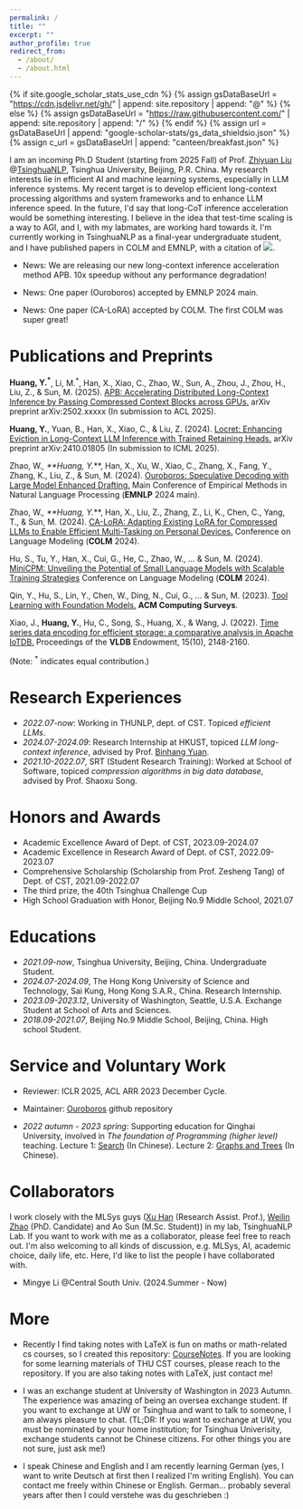 ```yaml
---
permalink: /
title: ""
excerpt: ""
author_profile: true
redirect_from: 
  - /about/
  - /about.html
---
```


{% if site.google_scholar_stats_use_cdn %}
{% assign gsDataBaseUrl = "https://cdn.jsdelivr.net/gh/" | append: site.repository | append: "@" %}
{% else %}
{% assign gsDataBaseUrl = "https://raw.githubusercontent.com/" | append: site.repository | append: "/" %}
{% endif %}
{% assign url = gsDataBaseUrl | append: "google-scholar-stats/gs_data_shieldsio.json" %}
{% assign c_url = gsDataBaseUrl | append: "canteen/breakfast.json" %}

<span class='anchor' id='about-me'></span>

<!-- I am a 4th year undergraduate student of Dept. of Computer Science and Technology of Tsinghua University, Beijing, PRC, with a 3.92/4.00 overall GPA.  -->
I am an incoming Ph.D Student (starting from 2025 Fall) of Prof. [Zhiyuan Liu](https://nlp.csai.tsinghua.edu.cn/~lzy/) @[TsinghuaNLP](https://nlp.csai.tsinghua.edu.cn/), Tsinghua University, Beijing, P.R. China. My research interests lie in efficient AI and machine learning systems, especially in LLM inference systems. My recent target is to develop efficient long-context processing algorithms and system frameworks and to enhance LLM inference speed. In the future, I'd say that long-CoT inference acceleration would be something interesting. I believe in the idea that test-time scaling is a way to AGI, and I, with my labmates, are working hard towards it.
I'm currently working in TsinghuaNLP as a final-year undergraduate student, and I have published papers in COLM and EMNLP, with a citation of <a href='https://scholar.google.com/citations?user=nvCXW78AAAAJ'><img src="https://img.shields.io/endpoint?url={{ url | url_encode }}&logo=Google%20Scholar&labelColor=f6f6f6&color=9cf&style=flat&label=citations"></a>. 

- News: We are releasing our new long-context inference acceleration method APB. 10x speedup without any performance degradation!

- News: One paper (Ouroboros) accepted by EMNLP 2024 main.

- News: One paper (CA-LoRA) accepted by COLM. The first COLM was super great!

<!-- - News: Recently I have been working on efficient decoding algorithms. We have released  "Ouroboros", a new Speculative Decoding algorithm with Large Model Enhanced Drafting. Please refer to [Paper](https://arxiv.org/pdf/2402.13720.pdf) and [Code](https://github.com/thunlp/Ouroboros). It achieves speedups of up to $1.9\times$ and $2.8\times$ compared to lookahead decoding and speculative decoding, without any training. -->

<!-- - News: I am involved in the [MiniCPM](https://github.com/OpenBMB/MiniCPM) project of ModelBest Inc., OpenBMB and THUNLP. It is an end-side LLM outperforms Llama2-13B. I am responsible to model inference.  -->

# Publications and Preprints 

**Huang, Y.<sup>*</sup>**, Li, M.<sup>*</sup>, Han, X., Xiao, C., Zhao, W., Sun, A., Zhou, J., Zhou, H., Liu, Z., & Sun, M. (2025). [APB: Accelerating Distributed Long-Context Inference by Passing Compressed Context Blocks across GPUs.]() arXiv preprint arXiv:2502.xxxxx (In submission to ACL 2025).

**Huang, Y.**, Yuan, B., Han, X., Xiao, C., & Liu, Z. (2024). [Locret: Enhancing Eviction in Long-Context LLM Inference with Trained Retaining Heads.](https://arxiv.org/pdf/2410.01805) arXiv preprint arXiv:2410.01805 (In submission to ICML 2025).

Zhao, W.<sup>*</sup>, **Huang, Y.<sup>*</sup>**, Han, X., Xu, W., Xiao, C., Zhang, X., Fang, Y., Zhang, K., Liu, Z., & Sun, M. (2024). [Ouroboros: Speculative Decoding with Large Model Enhanced Drafting.](https://aclanthology.org/2024.emnlp-main.742.pdf) Main Conference of Empirical Methods in Natural Language Processing (**EMNLP** 2024 main).

Zhao, W.<sup>*</sup>, **Huang, Y.<sup>*</sup>**, Han, X., Liu, Z., Zhang, Z., Li, K., Chen, C., Yang, T., & Sun, M. (2024). [CA-LoRA: Adapting Existing LoRA for Compressed LLMs to
Enable Efficient Multi-Tasking on Personal Devices.](https://openreview.net/pdf?id=kpf7UbnSAm) Conference on Language Modeling (**COLM** 2024).

Hu, S., Tu, Y., Han, X., Cui, G., He, C., Zhao, W., ... & Sun, M. (2024). [MiniCPM: Unveiling the Potential of Small Language Models with Scalable Training Strategies](https://openreview.net/pdf?id=3X2L2TFr0f) Conference on Language Modeling (**COLM** 2024).

Qin, Y., Hu, S., Lin, Y., Chen, W., Ding, N., Cui, G., ... & Sun, M. (2023). [Tool Learning with Foundation Models.](https://arxiv.org/pdf/2304.08354.pdf) **ACM Computing Surveys**.

Xiao, J., **Huang, Y.**, Hu, C., Song, S., Huang, X., & Wang, J. (2022). [Time series data encoding for efficient storage: a comparative analysis in Apache IoTDB.](https://www.vldb.org/pvldb/vol15/p2148-song.pdf) Proceedings of the **VLDB** Endowment, 15(10), 2148-2160.

(Note: <sup>*</sup> indicates equal contribution.)

# Research Experiences
- *2022.07-now*: Working in THUNLP, dept. of CST. Topiced *efficient LLMs*.
- *2024.07-2024.09*: Research Internship at HKUST, topiced *LLM long-context inference*, advised by Prof. [Binhang Yuan](https://binhangyuan.github.io/site/).
- *2021.10-2022.07*, SRT (Student Research Training): Worked at School of Software, topiced *compression algorithms in big data database*, advised by Prof. Shaoxu Song.

# Honors and Awards
- Academic Excellence Award of Dept. of CST, 2023.09-2024.07
- Academic Excellence in Research Award of Dept. of CST, 2022.09-2023.07
- Comprehensive Scholarship (Scholarship from Prof. Zesheng Tang) of Dept. of CST, 2021.09-2022.07 
- The third prize, the 40th Tsinghua Challenge Cup
- High School Graduation with Honor, Beijing No.9 Middle School, 2021.07

# Educations
- *2021.09-now*, Tsinghua University, Beijing, China. Undergraduate Student.
- *2024.07-2024.09*, The Hong Kong University of Science and Technology, Sai Kung, Hong Kong S.A.R., China. Research Internship.
- *2023.09-2023.12*, University of Washington, Seattle, U.S.A. Exchange Student at School of Arts and Sciences.
- *2018.09-2021.07*, Beijing No.9 Middle School, Beijing, China. High school Student.

# Service and Voluntary Work

- Reviewer: ICLR 2025, ACL ARR 2023 December Cycle.

- Maintainer: [Ouroboros](https://github.com/thunlp/Ouroboros) github repository

<!-- - Maintainer: [MiniCPM](https://github.com/OpenBMB/MiniCPM) github repository -->

- *2022 autumn - 2023 spring*: Supporting education for Qinghai University, involved in *The foundation of Programming (higher level)* teaching. Lecture 1: [Search](https://cloud.tsinghua.edu.cn/f/a32ef2f86127456abb43/?dl=1) (In Chinese). Lecture 2: [Graphs and Trees](https://cloud.tsinghua.edu.cn/f/a8a5b591cb6649a78936/?dl=1) (In Chinese).

# Collaborators

I work closely with the MLSys guys ([Xu Han](https://thucsthanxu13.github.io/) (Research Assist. Prof.), [Weilin Zhao](https://achazwl.github.io/) (PhD. Candidate) and Ao Sun (M.Sc. Student)) in my lab, TsinghuaNLP Lab. If you want to work with me as a collaborator, please feel free to reach out. I'm also welcoming to all kinds of discussion, e.g. MLSys, AI, academic choice, daily life, etc. Here, I'd like to list the people I have collaborated with.

- Mingye Li @Central South Univ. (2024.Summer - Now)

# More

- Recently I find taking notes with LaTeX is fun on maths or math-related cs courses, so I created this repository: [CourseNotes](https://github.com/huangyuxiang03/CourseNotes). If you are looking for some learning materials of THU CST courses, please reach to the repository. If you are also taking notes with LaTeX, just contact me!

- I was an exchange student at University of Washington in 2023 Autumn. The experience was amazing of being an oversea exchange student. If you want to exchange at UW or Tsinghua and want to talk to someone, I am always pleasure to chat. (TL;DR: If you want to exchange at UW, you must be nominated by your home institution; for Tsinghua Univerisity, exchange students cannot be Chinese citizens. For other things you are not sure, just ask me!)

- I speak Chinese and English and I am recently learning German (yes, I want to write Deutsch at first then I realized I'm writing English). You can contact me freely within Chinese or English. German... probably several years after then I could verstehe was du geschrieben :)